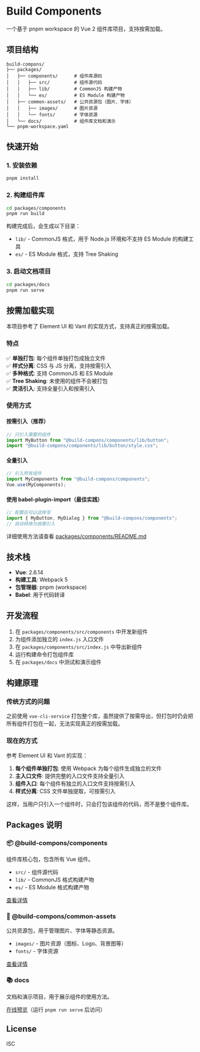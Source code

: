 # Build Components

一个基于 pnpm workspace 的 Vue 2 组件库项目，支持按需加载。

## 项目结构

```
build-compons/
├── packages/
│   ├── components/      # 组件库源码
│   │   ├── src/         # 组件源代码
│   │   ├── lib/         # CommonJS 构建产物
│   │   └── es/          # ES Module 构建产物
│   ├── common-assets/   # 公共资源包（图片、字体）
│   │   ├── images/      # 图片资源
│   │   └── fonts/       # 字体资源
│   └── docs/            # 组件库文档和演示
└── pnpm-workspace.yaml
```

## 快速开始

### 1. 安装依赖

```bash
pnpm install
```

### 2. 构建组件库

```bash
cd packages/components
pnpm run build
```

构建完成后，会生成以下目录：

- `lib/` - CommonJS 格式，用于 Node.js 环境和不支持 ES Module 的构建工具
- `es/` - ES Module 格式，支持 Tree Shaking

### 3. 启动文档项目

```bash
cd packages/docs
pnpm run serve
```

## 按需加载实现

本项目参考了 Element UI 和 Vant 的实现方式，支持真正的按需加载。

### 特点

✅ **单独打包**: 每个组件单独打包成独立文件  
✅ **样式分离**: CSS 与 JS 分离，支持按需引入  
✅ **多种格式**: 支持 CommonJS 和 ES Module  
✅ **Tree Shaking**: 未使用的组件不会被打包  
✅ **灵活引入**: 支持全量引入和按需引入

### 使用方式

#### 按需引入（推荐）

```javascript
// 只引入需要的组件
import MyButton from "@build-compons/components/lib/button";
import "@build-compons/components/lib/button/style.css";
```

#### 全量引入

```javascript
// 引入所有组件
import MyComponents from "@build-compons/components";
Vue.use(MyComponents);
```

#### 使用 babel-plugin-import（最佳实践）

```javascript
// 配置后可以这样写
import { MyButton, MyDialog } from "@build-compons/components";
// 自动转换为按需引入
```

详细使用方法请查看 [packages/components/README.md](./packages/components/README.md)

## 技术栈

- **Vue**: 2.6.14
- **构建工具**: Webpack 5
- **包管理器**: pnpm (workspace)
- **Babel**: 用于代码转译

## 开发流程

1. 在 `packages/components/src/components` 中开发新组件
2. 为组件添加独立的 `index.js` 入口文件
3. 在 `packages/components/src/index.js` 中导出新组件
4. 运行构建命令打包组件库
5. 在 `packages/docs` 中测试和演示组件

## 构建原理

### 传统方式的问题

之前使用 `vue-cli-service` 打包整个库，虽然提供了按需导出，但打包时仍会把所有组件打包在一起，无法实现真正的按需加载。

### 现在的方式

参考 Element UI 和 Vant 的实现：

1. **每个组件单独打包**: 使用 Webpack 为每个组件生成独立的文件
2. **主入口文件**: 提供完整的入口文件支持全量引入
3. **组件入口**: 每个组件有独立的入口文件支持按需引入
4. **样式分离**: CSS 文件单独提取，可按需引入

这样，当用户只引入一个组件时，只会打包该组件的代码，而不是整个组件库。

## Packages 说明

### 📦 @build-compons/components

组件库核心包，包含所有 Vue 组件。

- `src/` - 组件源代码
- `lib/` - CommonJS 格式构建产物
- `es/` - ES Module 格式构建产物

[查看详情](./packages/components/README.md)

### 🎨 @build-compons/common-assets

公共资源包，用于管理图片、字体等静态资源。

- `images/` - 图片资源（图标、Logo、背景图等）
- `fonts/` - 字体资源

[查看详情](./packages/common-assets/README.md)

### 📚 docs

文档和演示项目，用于展示组件的使用方法。

[在线预览](http://localhost:8080)（运行 `pnpm run serve` 后访问）

## License

ISC
